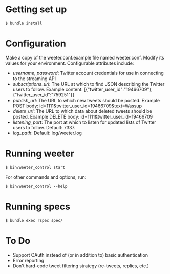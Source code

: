 Getting set up
==============

    $ bundle install


Configuration
==============

Make a copy of the weeter.conf.example file named weeter.conf. Modify its values for your environment. Configurable attributes include:

* _username_, _password_: Twitter account credentials for use in connecting to the streaming API
* _subscriptions_url_: The URL at which to find JSON describing the Twitter users to follow. Example content:
    [{"twitter_user_id":"19466709"},{"twitter_user_id":"759251"}]
* _publish_url_: The URL to which new tweets should be posted. Example POST body:
    id=1111&twitter_user_id=19466709&text=Wassup
* _delete_url_: The URL to which data about deleted tweets should be posted. Example DELETE body:
    id=1111&twitter_user_id=19466709
* _listening_port_: The port at which to listen for updated lists of Twitter users to follow. Default: 7337.
* _log_path_: Default: log/weeter.log

Running weeter
==============

    $ bin/weeter_control start

For other commands and options, run:

    $ bin/weeter_control --help


Running specs
=============

    $ bundle exec rspec spec/


To Do
=====

- Support OAuth instead of (or in addition to) basic authentication
- Error reporting
- Don't hard-code tweet filtering strategy (re-tweets, replies, etc.)
